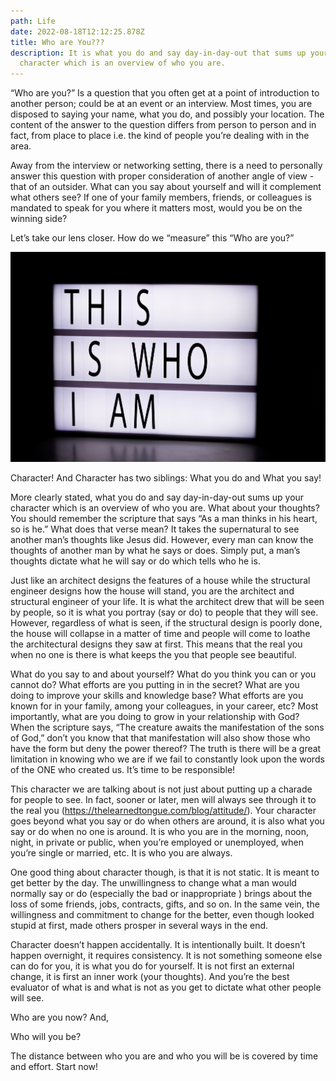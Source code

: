 ```yaml
---
path: Life
date: 2022-08-18T12:12:25.878Z
title: Who are You???
description: It is what you do and say day-in-day-out that sums up your
  character which is an overview of who you are.
---
```

“Who are you?” Is a question that you often get at a point of introduction to another person; could be at an event or an interview. Most times, you are disposed to saying your name, what you do, and possibly your location. The content of the answer to the question differs from person to person and in fact, from place to place i.e. the kind of people you’re dealing with in the area.

Away from the interview or networking setting, there is a need to personally answer this question with proper consideration of another angle of view - that of an outsider. What can you say about yourself and will it complement what others see? If one of your family members, friends, or colleagues is mandated to speak for you where it matters most, would you be on the winning side?

Let’s take our lens closer. How do we “measure” this “Who are you?”

![This is who I am.](../assets/felicia-buitenwerf-5yn5rgi5iuw-unsplash.jpg "Photo credit: unsplash.com")

Character! And Character has two siblings: What you do and What you say!

More clearly stated, what you do and say day-in-day-out sums up your character which is an overview of who you are. What about your thoughts? You should remember the scripture that says “As a man thinks in his heart, so is he.” What does that verse mean? It takes the supernatural to see another man’s thoughts like Jesus did. However, every man can know the thoughts of another man by what he says or does. Simply put, a man’s thoughts dictate what he will say or do which tells who he is.

Just like an architect designs the features of a house while the structural engineer designs how the house will stand, you are the architect and structural engineer of your life. It is what the architect drew that will be seen by people, so it is what you portray (say or do) to people that they will see. However, regardless of what is seen, if the structural design is poorly done, the house will collapse in a matter of time and people will come to loathe the architectural designs they saw at first. This means that the real you when no one is there is what keeps the you that people see beautiful. 

What do you say to and about yourself? What do you think you can or you cannot do? What efforts are you putting in in the secret? What are you doing to improve your skills and knowledge base? What efforts are you known for in your family, among your colleagues, in your career, etc? Most importantly, what are you doing to grow in your relationship with God? When the scripture says, “The creature awaits the manifestation of the sons of God,” don’t you know that that manifestation will also show those who have the form but deny the power thereof? The truth is there will be a great limitation in knowing who we are if we fail to constantly look upon the words of the ONE who created us. It’s time to be responsible!

This character we are talking about is not just about putting up a charade for people to see. In fact, sooner or later, men will always see through it to the real you (https://thelearnedtongue.com/blog/attitude/). Your character goes beyond what you say or do when others are around, it is also what you say or do when no one is around. It is who you are in the morning, noon, night, in private or public, when you’re employed or unemployed, when you’re single or married, etc. It is who you are always.

One good thing about character though, is that it is not static. It is meant to get better by the day. The unwillingness to change what a man would normally say or do (especially the bad or inappropriate ) brings about the loss of some friends, jobs, contracts, gifts, and so on. In the same vein, the willingness and commitment to change for the better, even though looked stupid at first, made others prosper in several ways in the end.

Character doesn’t happen accidentally. It is intentionally built. It doesn’t happen overnight, it requires consistency. It is not something someone else can do for you, it is what you do for yourself. It is not first an external change, it is first an inner work (your thoughts). And you’re the best evaluator of what is and what is not as you get to dictate what other people will see.

Who are you now? And,

Who will you be?

The distance between who you are and who you will be is covered by time and effort. Start now!